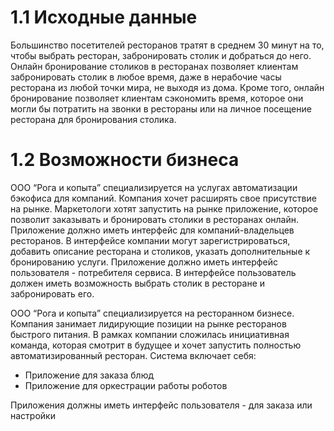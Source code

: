 # 1.1 Исходные данные
Большинство посетителей ресторанов тратят в среднем 30 минут на то, чтобы выбрать ресторан, забронировать столик и добраться до него.
Онлайн бронирование столиков в ресторанах позволяет клиентам забронировать столик в любое время, даже в нерабочие часы ресторана из любой точки мира, не выходя из дома.
Кроме того, онлайн бронирование позволяет клиентам сэкономить время, которое они могли бы потратить на звонки в рестораны или на личное посещение ресторана для бронирования столика.

# 1.2 Возможности бизнеса
ООО “Рога и копыта” специализируется на услугах автоматизации бэкофиса для компаний. Компания хочет расширять свое присутствие на рынке. Маркетологи хотят запустить на рынке приложение, которое позволит заказывать и бронировать столики в ресторанах онлайн.
Приложение должно иметь интерфейс для компаний-владельцев ресторанов. В интерфейсе компании могут зарегистрироваться, добавить описание ресторана и столиков, указать дополнительные к бронированию услуги. Приложение должно иметь интерфейс пользователя - потребителя сервиса. В интерфейсе пользователь должен иметь возможность выбрать столик в ресторане и забронировать его.

ООО “Рога и копыта” специализируется на ресторанном бизнесе. Компания занимает лидирующие позиции на рынке ресторанов быстрого питания. В рамках компании сложилась инициативная команда, которая смотрит в будущее и хочет запустить полностью автоматизированный ресторан.
Система включает себя:
- Приложение для заказа блюд
- Приложение для оркестрации работы роботов

Приложения должны иметь интерфейс пользователя - для заказа или настройки 
